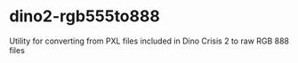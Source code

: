 # dino2-rgb555to888
Utility for converting from PXL files included in Dino Crisis 2 to raw RGB 888 files
